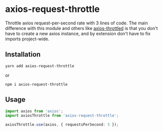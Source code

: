# axios-request-throttle

Throttle axios request-per-second rate with 3 lines of code. The main difference with this module and others like [axios-throttled](https://www.npmjs.com/package/axios-throttled) is that you don't have to create a new axios instance, and by extension don't have to fix imports project-wide.

## Installation
```
yarn add axios-request-throttle
```

or 

```
npm i axios-request-throttle
```

## Usage
```ts
import axios from 'axios';
import axiosThrottle from 'axios-request-throttle';

axiosThrottle.use(axios, { requestsPerSecond: 5 });
```
